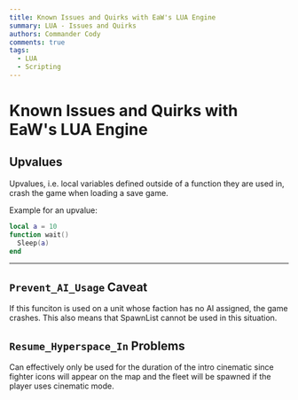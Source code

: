 ```yaml
---
title: Known Issues and Quirks with EaW's LUA Engine
summary: LUA - Issues and Quirks
authors: Commander Cody
comments: true
tags:
  - LUA
  - Scripting
---
```


# Known Issues and Quirks with EaW's LUA Engine

## Upvalues

Upvalues, i.e. local variables defined outside of a function they are used in, crash the game when loading a save game.

Example for an upvalue:

```lua
local a = 10
function wait()
  Sleep(a)
end
```

---

## `Prevent_AI_Usage` Caveat

If this funciton is used on a unit whose faction has no AI assigned, the game crashes. This also means that SpawnList cannot be used in this situation.

## `Resume_Hyperspace_In` Problems
Can effectively only be used for the duration of the intro cinematic since fighter icons will appear on the map and the fleet will be spawned if the player uses cinematic mode.